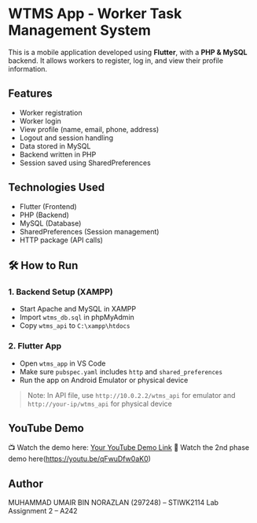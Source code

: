 # WTMS App - Worker Task Management System

This is a mobile application developed using **Flutter**, with a **PHP & MySQL** backend. It allows workers to register, log in, and view their profile information.

## Features

- Worker registration
- Worker login
- View profile (name, email, phone, address)
- Logout and session handling
- Data stored in MySQL
- Backend written in PHP
- Session saved using SharedPreferences

## Technologies Used

- Flutter (Frontend)
- PHP (Backend)
- MySQL (Database)
- SharedPreferences (Session management)
- HTTP package (API calls)

## 🛠 How to Run

### 1. Backend Setup (XAMPP)
- Start Apache and MySQL in XAMPP
- Import `wtms_db.sql` in phpMyAdmin
- Copy `wtms_api` to `C:\xampp\htdocs`

### 2. Flutter App
- Open `wtms_app` in VS Code
- Make sure `pubspec.yaml` includes `http` and `shared_preferences`
- Run the app on Android Emulator or physical device

> Note: In API file, use `http://10.0.2.2/wtms_api` for emulator and `http://your-ip/wtms_api` for physical device

## YouTube Demo

📺 Watch the demo here: [Your YouTube Demo Link](https://youtu.be/YydSPICrjWw)
🔗 Watch the 2nd phase demo here(https://youtu.be/qFwuDfw0aK0)

## Author

MUHAMMAD UMAIR BIN NORAZLAN (297248) – STIWK2114 Lab Assignment 2 – A242